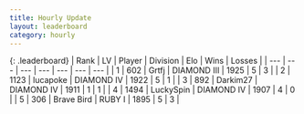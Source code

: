 ```yaml
---
title: Hourly Update
layout: leaderboard
category: hourly
---
```


{: .leaderboard}
| Rank | LV | Player | Division | Elo | Wins | Losses |
| --- | --- | --- | --- | --- | --- | --- |
| <span data-change="0">1</span> | 602 | <span title="ID: 742306">Grtfj</span> | DIAMOND III | <span data-change="4">1925</span> | <span data-change="1">5</span> | <span data-change="1">3</span> |
| <span data-change="0">2</span> | 1123 | <span title="ID: 41925">lucapoke</span> | DIAMOND IV | <span data-change="23">1922</span> | <span data-change="2">5</span> | <span data-change="0">1</span> |
| <span data-change="-">3</span> | 892 | <span title="ID: 694036">Darkim27</span> | DIAMOND IV | <span data-change="-">1911</span> | <span data-change="-">1</span> | <span data-change="-">1</span> |
| <span data-change="2">4</span> | 1494 | <span title="ID: 498412">LuckySpin</span> | DIAMOND IV | <span data-change="41">1907</span> | <span data-change="3">4</span> | <span data-change="0">0</span> |
| <span data-change="-1">5</span> | 306 | <span title="ID: 712180">Brave Bird</span> | RUBY I | <span data-change="8">1895</span> | <span data-change="3">5</span> | <span data-change="2">3</span> |